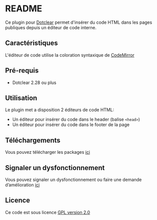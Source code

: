 # README #

Ce plugin pour [Dotclear](https://fr.dotclear.org/) permet d'insérer du code HTML dans les pages publiques depuis un éditeur de code interne.

## Caractéristiques ##

L'éditeur de code utilise la coloration syntaxique de [CodeMirror](https://codemirror.net/)

## Pré-requis ##

* Dotclear 2.28 ou plus

## Utilisation ##

Le plugin met a disposition 2 éditeurs de code HTML:

* Un éditeur pour insérer du code dans le header (balise `<head>`)
* Un éditeur pour insérer du code dans le footer de la page

## Téléchargements ##

Vous pouvez télécharger les packages [ici](https://github.com/Gvx-/dcScript/releases)

## Signaler un dysfonctionnement ##

Vous pouvez signaler un dysfonctionnement ou faire une demande d’amélioration [ici](https://github.com/Gvx-/dcScript/issues/new)

## Licence ##

Ce code est sous licence [GPL version 2.0](https://www.gnu.org/licenses/old-licenses/gpl-2.0.html)
